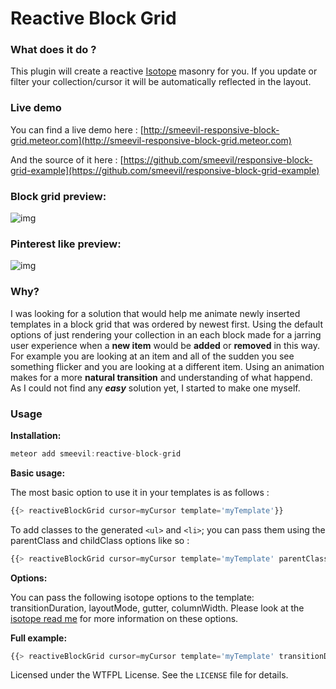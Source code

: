 # Reactive Block Grid

### What does it do ?

This plugin will create a reactive [Isotope](http://isotope.metafizzy.co) masonry for you. If you update or filter your collection/cursor it will be automatically reflected in the layout.
### Live demo
You can find a live demo here : [http://smeevil-responsive-block-grid.meteor.com](http://smeevil-responsive-block-grid.meteor.com)

And the source of it here : [https://github.com/smeevil/responsive-block-grid-example](https://github.com/smeevil/responsive-block-grid-example)

### Block grid preview:
![img](https://s3.amazonaws.com/f.cl.ly/items/0R3N3M0q0N3i2P1E0L2B/Screen%20Recording%202015-01-07%20at%2008.07%20pm.gif)

### Pinterest like preview:
![img](https://s3.amazonaws.com/f.cl.ly/items/111d3l2Y2H1S191W1g1G/Screen%20Recording%202015-01-07%20at%2008.10%20pm.gif)

### Why?

I was looking for a solution that would help me animate newly inserted templates in a block grid that was ordered by newest first. Using the default options of just rendering your collection in an each block made for a jarring user experience when a **new item** would be **added** or **removed** in this way. For example you are looking at an item and all of the sudden you see something flicker and you are looking at a different item. Using an animation makes for a more **natural transition** and understanding of what happend. As I could not find any **_easy_** solution yet, I started to make one myself.

### Usage

**Installation:**

~~~js
meteor add smeevil:reactive-block-grid
~~~

**Basic usage:**

The most basic option to use it in your templates is as follows :
~~~js
{{> reactiveBlockGrid cursor=myCursor template='myTemplate'}}
~~~

To add classes to the generated `<ul>` and `<li>`; you can pass them using the parentClass and childClass options like so :
~~~js
{{> reactiveBlockGrid cursor=myCursor template='myTemplate' parentClass='medium-block-grid-12' childClass='medium-block-grid-3'}}
~~~



**Options:**

You can pass the following isotope options to the template:  transitionDuration, layoutMode, gutter, columnWidth. Please look at the [isotope read me](http://isotope.metafizzy.co) for more information on these options.

**Full example:**
~~~js
{{> reactiveBlockGrid cursor=myCursor template='myTemplate' transitionDuration='1.5s' layoutMode='fitRows' gutter=20 columnWidth='.gutter-width'}}
~~~

Licensed under the WTFPL License. See the `LICENSE` file for details.
